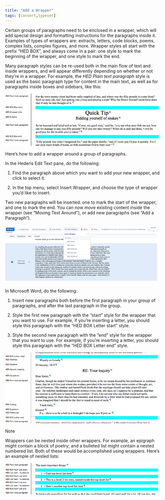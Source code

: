 ```yaml
---
title: "Add a Wrapper"
tags: [convert,typeset]
---
```

 
<html><body><section data-type="chapter" class="hsecchapter" data-hederis-type="hsecchapter" id="add-a-wrapper" data-pi-attrs="id: add-a-wrapper; data-tags: convert,typeset;" role="doc-chapter" data-tags="convert,typeset" data-author-name=" " data-book-title=" " title="Add a Wrapper"><p class="hblkp" data-hederis-type="hblkp" id="pvtDZW79l">Certain groups of paragraphs need to be enclosed in a wrapper, which will add special design and formatting instructions for the paragraphs inside it. Examples of types of wrappers are: extracts, letters, code blocks, poems, complex lists, complex figures, and more. Wrapper styles all start with the prefix &#8220;HED BOX&#8221;, and always come in a pair: one style to mark the beginning of the wrapper, and one style to mark the end.</p><p class="hblkp" data-hederis-type="hblkp" id="pyl49yKzL">Many paragraph styles can be re-used both in the main flow of text and inside wrappers, and will appear differently depending on whether or not they&#8217;re in a wrapper. For example, the <em data-hederis-type="hspanem" id="p8pHjIprd">HED Plain text paragraph</em> style is used as the basic paragraph type for content in the main text, as well as for paragraphs inside boxes and sidebars, like this:</p><img data-hederis-type="hblkimg" class="hblkimg" id="pElbJPgwf" src="/images/wrapper1.png" data-img-src="/images/wrapper1.png"/><p class="hblkp" data-hederis-type="hblkp" id="p3GFL0YHw">Here&#8217;s how to add a wrapper around a group of paragraphs.</p><p class="hblkp" data-hederis-type="hblkp" id="pm8AHpk3N">In the Hederis Edit Text pane, do the following:</p><ol class="hwprnumlist" data-hederis-type="hwprnumlist" id="p0Gc3fpON"><li class="hblkoli" data-hederis-type="hblkoli" id="liBgL2XLfR"><p class="hblkoli" data-hederis-type="hblklip" id="pFLD62lJ5">Find the paragraph above which you want to add your new wrapper, and click to select it.</p></li><li class="hblkoli" data-hederis-type="hblkoli" id="liCuhxIwNu"><p class="hblkoli" data-hederis-type="hblklip" id="p1qOiJAMp">In the top menu, select Insert Wrapper, and choose the type of wrapper you&#8217;d like to insert.</p></li></ol><p class="hblkp" data-hederis-type="hblkp" id="poTKZ9HlF">Two new paragraphs will be inserted: one to mark the start of the wrapper, and one to mark the end. You can now move existing content inside the wrapper (see &#8220;Moving Text Around&#8221;), or add new paragraphs (see &#8220;Add a Paragraph&#8221;).</p><img data-hederis-type="hblkimg" class="hblkimg" id="pFLL68hvB" src="/images/wrapper2.png" data-img-src="/images/wrapper2.png"/><p class="hblkp" data-hederis-type="hblkp" id="pAlEfgGAO">In Microsoft Word, do the following:</p><ol class="hwprnumlist" data-hederis-type="hwprnumlist" id="paSYkZs9T"><li class="hblkoli" data-hederis-type="hblkoli" id="lilVvRmmem"><p class="hblkoli" data-hederis-type="hblklip" id="pZVwu5mrH">Insert new paragraphs both before the first paragraph in your group of paragraphs, and after the last paragraph in the group.</p></li><li class="hblkoli" data-hederis-type="hblkoli" id="liGDyoAty1"><p class="hblkoli" data-hederis-type="hblklip" id="p7FolnTcN">Style the first new paragraph with the &#8220;start&#8221; style for the wrapper that you want to use. For example, if you&#8217;re inserting a letter, you should style this paragraph with the &#8220;HED BOX Letter start&#8221; style.</p></li><li class="hblkoli" data-hederis-type="hblkoli" id="li0FTXxv6u"><p class="hblkoli" data-hederis-type="hblklip" id="pStSfAzns">Style the second new paragraph with the &#8220;end&#8221; style for the wrapper that you want to use. For example, if you&#8217;re inserting a letter, you should style this paragraph with the &#8220;HED BOX Letter end&#8221; style.</p></li></ol><img data-hederis-type="hblkimg" class="hblkimg" id="pnSJogtsL" src="/images/letter1.png" data-img-src="/images/letter1.png"/><div class="hwprbox box" data-hederis-type="hwprbox" id="pe2Th7fya" data-type="sidebar"><p class="hblktype" data-hederis-type="hblktype" id="pNr7rPCRE">Note</p><p class="hblkp" data-hederis-type="hblkp" id="pS4ms7EP3">Wrappers can be nested inside other wrappers. For example, an epigraph might contain a block of poetry; and a bulleted list might contain a nested numbered list. Both of these would be accomplished using wrappers. Here&#8217;s an example of nested lists:</p></div><img data-hederis-type="hblkimg" class="hblkimg" id="pwwczjtfX" src="/images/list1.png" data-img-src="/images/list1.png"/></section></body></html>
